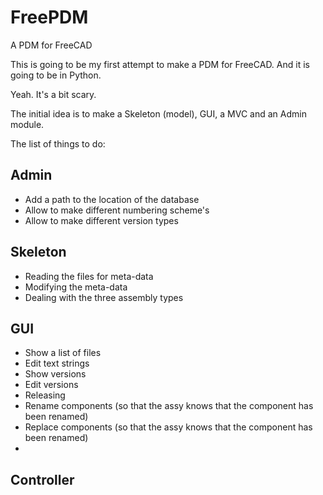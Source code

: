 # FreePDM
A PDM for FreeCAD

This is going to be my first attempt to make a PDM for FreeCAD. And it is going to be in Python.

Yeah. It's a bit scary.

The initial idea is to make a Skeleton (model), GUI, a MVC and an Admin module.

The list of things to do:

## Admin
* Add a path to the location of the database
* Allow to make different numbering scheme's
* Allow to make different version types

## Skeleton
* Reading the files for meta-data
* Modifying the meta-data
* Dealing with the three assembly types

## GUI
* Show a list of files
* Edit text strings
* Show versions
* Edit versions
* Releasing
* Rename components (so that the assy knows that the component has been renamed)
* Replace components (so that the assy knows that the component has been renamed)
*

## Controller
